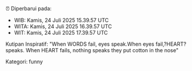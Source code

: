 ⏰ Diperbarui pada:
- WIB: Kamis, 24 Juli 2025 15.39.57 UTC
- WITA: Kamis, 24 Juli 2025 16.39.57 UTC
- WIT: Kamis, 24 Juli 2025 17.39.57 UTC

Kutipan Inspiratif:
"When WORDS fail, eyes speak.When eyes fail,?HEART? speaks. When HEART fails, nothing speaks they put cotton in the nose"


Kategori: funny

